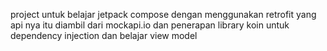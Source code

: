 project untuk belajar jetpack compose dengan menggunakan retrofit yang api nya itu diambil dari mockapi.io dan penerapan library koin untuk dependency injection dan belajar view model
